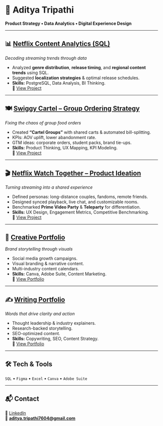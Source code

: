 # 🌌 Aditya Tripathi  
**Product Strategy • Data Analytics • Digital Experience Design**  

---

## 📊 [Netflix Content Analytics (SQL)](https://github.com/Aditya-Tripathi07/SQL_NETFLIX_PROJECT)  
*Decoding streaming trends through data*  

- Analyzed **genre distribution**, **release timing**, and **regional content trends** using SQL.  
- Suggested **localization strategies** & optimal release schedules.  
- **Skills:** PostgreSQL, Data Analysis, BI Thinking.  
🔗 [View Project](https://github.com/Aditya-Tripathi07/SQL_NETFLIX_PROJECT)

---

## 🍽 [Swiggy Cartel – Group Ordering Strategy](https://swiggy-cartel-product.my.canva.site/)  
*Fixing the chaos of group food orders*  

- Created **“Cartel Groups”** with shared carts & automated bill-splitting.  
- KPIs: AOV uplift, lower abandonment rate.  
- GTM ideas: corporate orders, student packs, brand tie-ups.  
- **Skills:** Product Thinking, UX Mapping, KPI Modeling.  
🔗 [View Project](https://swiggy-cartel-product.my.canva.site/)

---

## 🎬 [Netflix Watch Together – Product Ideation](https://swiggy-cartel-product.my.canva.site/netflix-product-website)  
*Turning streaming into a shared experience*  

- Defined personas: long-distance couples, fandoms, remote friends.  
- Designed synced playback, live chat, and customizable rooms.  
- Benchmarked **Prime Video Party** & **Teleparty** for differentiation.  
- **Skills:** UX Design, Engagement Metrics, Competitive Benchmarking.  
🔗 [View Project](https://swiggy-cartel-product.my.canva.site/netflix-product-website)

---

## 🎨 [Creative Portfolio](https://swiggy-cartel-product.my.canva.site/copy-of-creative-portfolio)  
*Brand storytelling through visuals*  

- Social media growth campaigns.  
- Visual branding & narrative content.  
- Multi-industry content calendars.  
- **Skills:** Canva, Adobe Suite, Content Marketing.  
🔗 [View Portfolio](https://swiggy-cartel-product.my.canva.site/copy-of-creative-portfolio)

---

## ✍️ [Writing Portfolio](https://drive.google.com/drive/folders/1YUr8hiwiHnt2hLxDkeiAlNEKnIWstlnA)  
*Words that drive clarity and action*  

- Thought leadership & industry explainers.  
- Research-backed storytelling.  
- SEO-optimized content.  
- **Skills:** Copywriting, SEO, Content Strategy.  
🔗 [View Portfolio](https://drive.google.com/drive/folders/1YUr8hiwiHnt2hLxDkeiAlNEKnIWstlnA)

---

## 🛠 Tech & Tools  
`SQL` • `Figma` • `Excel` • `Canva` • `Adobe Suite`  

---

## 📬 Contact  
💼 [LinkedIn](https://www.linkedin.com/in/aditya7604/)  
📧 **aditya.tripathi7604@gmail.com**
